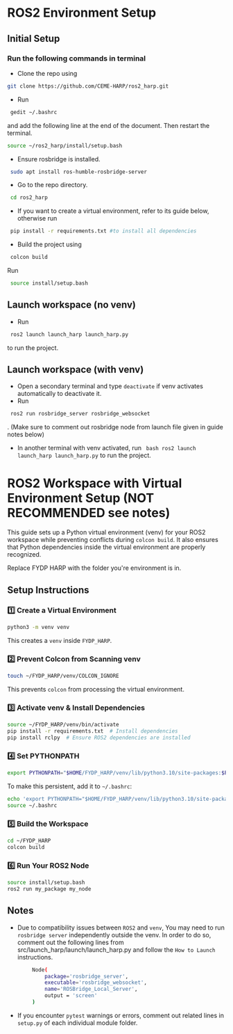# ROS2 Environment Setup
## Initial Setup
### Run the following commands in terminal
- Clone the repo using 
```bash
git clone https://github.com/CEME-HARP/ros2_harp.git
```
- Run 
``` bash
 gedit ~/.bashrc
```
 and add the following line at the end of the document. Then restart the terminal.
``` bash 
source ~/ros2_harp/install/setup.bash
```

- Ensure rosbridge is installed.
``` bash
 sudo apt install ros-humble-rosbridge-server
```

- Go to the repo directory. 
``` bash
 cd ros2_harp
 ``` 
 
- If you want to create a virtual environment, refer to its guide below, otherwise run 
``` bash
 pip install -r requirements.txt #to install all dependencies
```  
- Build the project using
``` bash
 colcon build
```
 Run 
``` bash
 source install/setup.bash
```

## Launch workspace (no venv)
- Run 
``` bash
 ros2 launch launch_harp launch_harp.py
```
 to run the project.

## Launch workspace (with venv)
- Open a secondary terminal and type ```deactivate``` if venv activates automatically to deactivate it.
- Run 
``` bash
 ros2 run rosbridge_server rosbridge_websocket
```
. (Make sure to comment out rosbridge node from launch file given in guide notes below)
- In another terminal with venv activated, run ``` bash ros2 launch launch_harp launch_harp.py``` to run the project.


# ROS2 Workspace with Virtual Environment Setup (NOT RECOMMENDED see notes)

This guide sets up a Python virtual environment (venv) for your ROS2 workspace while preventing conflicts during `colcon build`. It also ensures that Python dependencies inside the virtual environment are properly recognized.

Replace FYDP HARP with the folder you're environment is in.
## Setup Instructions
### 1️⃣ Create a Virtual Environment
```bash
python3 -m venv venv
```
This creates a `venv` inside `FYDP_HARP`.

### 2️⃣  Prevent Colcon from Scanning venv
```bash
touch ~/FYDP_HARP/venv/COLCON_IGNORE
```
This prevents `colcon` from processing the virtual environment.

### 3️⃣ Activate venv & Install Dependencies
```bash
source ~/FYDP_HARP/venv/bin/activate
pip install -r requirements.txt  # Install dependencies
pip install rclpy  # Ensure ROS2 dependencies are installed
```

### 4️⃣ Set PYTHONPATH
```bash
export PYTHONPATH="$HOME/FYDP_HARP/venv/lib/python3.10/site-packages:$PYTHONPATH"
```
To make this persistent, add it to `~/.bashrc`:
```bash
echo 'export PYTHONPATH="$HOME/FYDP_HARP/venv/lib/python3.10/site-packages:$PYTHONPATH"' >> ~/.bashrc
source ~/.bashrc
```

### 5️⃣ Build the Workspace
```bash
cd ~/FYDP_HARP
colcon build
```

### 6️⃣ Run Your ROS2 Node
```bash
source install/setup.bash
ros2 run my_package my_node
```

## Notes
- Due to compatibility issues between `ROS2` and `venv`, You may need to run `rosbridge server` independently outside the venv. In order to do so, comment out the following lines from src/launch_harp/launch/launch_harp.py and follow the `How to Launch` instructions.
```bash
        Node(
            package='rosbridge_server',
            executable='rosbridge_websocket',
            name='ROSBridge_Local_Server',
            output = 'screen'            
        )
```
- If you encounter `pytest` warnings or errors, comment out related lines in `setup.py` of each individual module folder.
